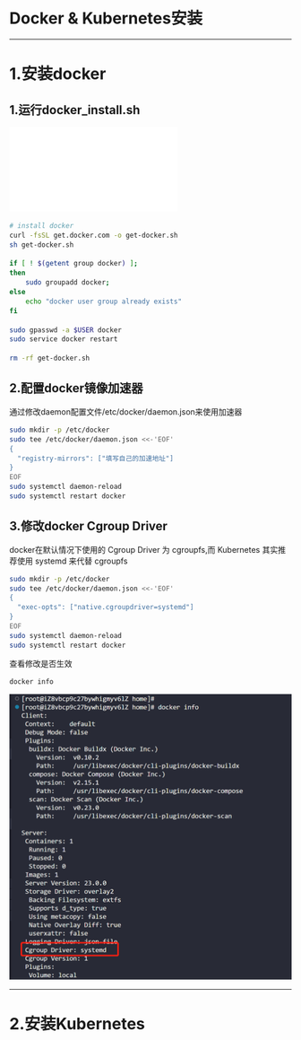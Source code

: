 # Docker & Kubernetes安装

---

# 1.安装docker

## 1.运行docker_install.sh
![1676120753638](install_file/docker/install-docker.sh)
```bash
# install docker
curl -fsSL get.docker.com -o get-docker.sh
sh get-docker.sh

if [ ! $(getent group docker) ];
then
    sudo groupadd docker;
else
    echo "docker user group already exists"
fi

sudo gpasswd -a $USER docker
sudo service docker restart

rm -rf get-docker.sh
```

## 2.配置docker镜像加速器

通过修改daemon配置文件/etc/docker/daemon.json来使用加速器

```bash
sudo mkdir -p /etc/docker
sudo tee /etc/docker/daemon.json <<-'EOF'
{
  "registry-mirrors": ["填写自己的加速地址"]
}
EOF
sudo systemctl daemon-reload
sudo systemctl restart docker
```

## 3.修改docker Cgroup Driver

docker在默认情况下使用的 Cgroup Driver 为 cgroupfs,而 Kubernetes 其实推荐使用 systemd 来代替 cgroupfs

```bash
sudo mkdir -p /etc/docker
sudo tee /etc/docker/daemon.json <<-'EOF'
{
  "exec-opts": ["native.cgroupdriver=systemd"]
}
EOF
sudo systemctl daemon-reload
sudo systemctl restart docker
```

查看修改是否生效

```bash
docker info
```

![1676120753638](image/install/1676120753638.png)

---

# 2.安装Kubernetes